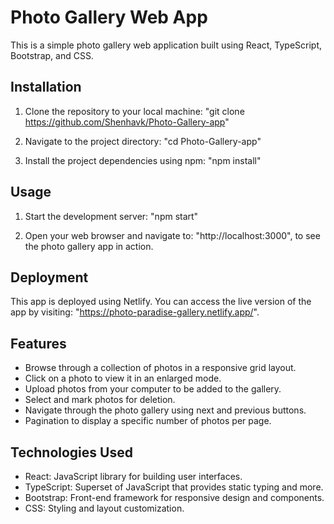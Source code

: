 # Photo Gallery Web App

This is a simple photo gallery web application built using React, TypeScript, Bootstrap, and CSS.

## Installation

1. Clone the repository to your local machine:
"git clone https://github.com/Shenhavk/Photo-Gallery-app"

2. Navigate to the project directory:
"cd Photo-Gallery-app"

3. Install the project dependencies using npm:
"npm install"

## Usage

1. Start the development server:
"npm start"

2. Open your web browser and navigate to:
"http://localhost:3000",
to see the photo gallery app in action.

## Deployment

This app is deployed using Netlify. You can access the live version of the app by visiting:
"https://photo-paradise-gallery.netlify.app/".

## Features

- Browse through a collection of photos in a responsive grid layout.
- Click on a photo to view it in an enlarged mode.
- Upload photos from your computer to be added to the gallery.
- Select and mark photos for deletion.
- Navigate through the photo gallery using next and previous buttons.
- Pagination to display a specific number of photos per page.

## Technologies Used

- React: JavaScript library for building user interfaces.
- TypeScript: Superset of JavaScript that provides static typing and more.
- Bootstrap: Front-end framework for responsive design and components.
- CSS: Styling and layout customization.